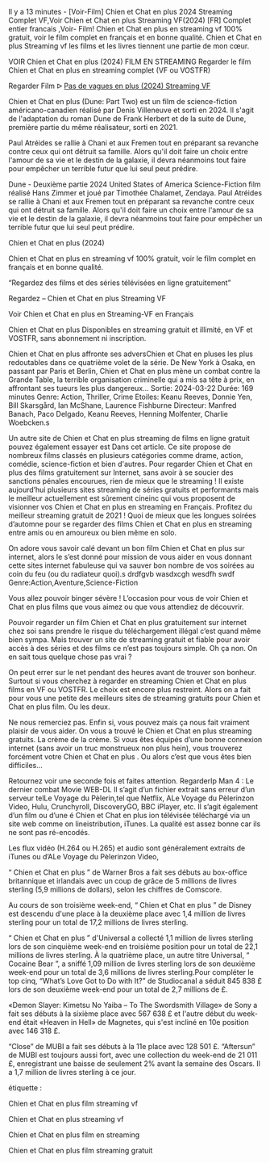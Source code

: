 Il y a 13 minutes - [Voir-Film] Chien et Chat en plus 2024 Streaming Complet VF,Voir Chien et Chat en plus Streaming VF(2024) [FR] Complet entier francais ,Voir- Film! Chien et Chat en plus en streaming vf 100% gratuit, voir le film complet en français et en bonne qualité. Chien et Chat en plus Streaming vf les films et les livres tiennent une partie de mon cœur.

VOIR Chien et Chat en plus (2024) FILM EN STREAMING Regarder le film Chien et Chat en plus en streaming complet (VF ou VOSTFR)

Regarder Film ᐅ [Pas de vagues en plus (2024) Streaming VF](https://fr.4dxstream.com/fr/movie/977331)

Chien et Chat en plus (Dune: Part Two) est un film de science-fiction américano-canadien réalisé par Denis Villeneuve et sorti en 2024. Il s'agit de l'adaptation du roman Dune de Frank Herbert et de la suite de Dune, première partie du même réalisateur, sorti en 2021.

Paul Atréides se rallie à Chani et aux Fremen tout en préparant sa revanche contre ceux qui ont détruit sa famille. Alors qu'il doit faire un choix entre l'amour de sa vie et le destin de la galaxie, il devra néanmoins tout faire pour empêcher un terrible futur que lui seul peut prédire.

Dune - Deuxième partie 2024 United States of America Science-Fiction film réalisé Hans Zimmer et joué par Timothée Chalamet, Zendaya. Paul Atréides se rallie à Chani et aux Fremen tout en préparant sa revanche contre ceux qui ont détruit sa famille. Alors qu'il doit faire un choix entre l'amour de sa vie et le destin de la galaxie, il devra néanmoins tout faire pour empêcher un terrible futur que lui seul peut prédire.

Chien et Chat en plus (2024)

Chien et Chat en plus en streaming vf 100% gratuit, voir le film complet en français et en bonne qualité.

“Regardez des films et des séries télévisées en ligne gratuitement”

Regardez – Chien et Chat en plus Streaming VF

Voir Chien et Chat en plus en Streaming-VF en Français

Chien et Chat en plus Disponibles en streaming gratuit et illimité, en VF et VOSTFR, sans abonnement ni inscription.

Chien et Chat en plus affronte ses adversChien et Chat en pluses les plus redoutables dans ce quatrième volet de la série. De New York à Osaka, en passant par Paris et Berlin, Chien et Chat en plus mène un combat contre la Grande Table, la terrible organisation criminelle qui a mis sa tête à prix, en affrontant ses tueurs les plus dangereux... Sortie: 2024-03-22 Durée: 169 minutes Genre: Action, Thriller, Crime Etoiles: Keanu Reeves, Donnie Yen, Bill Skarsgård, Ian McShane, Laurence Fishburne Directeur: Manfred Banach, Paco Delgado, Keanu Reeves, Henning Molfenter, Charlie Woebcken.s

Un autre site de Chien et Chat en plus streaming de films en ligne gratuit pouvez également essayer est Dans cet article. Ce site propose de nombreux films classés en plusieurs catégories comme drame, action, comédie, science-fiction et bien d'autres. Pour regarder Chien et Chat en plus des films gratuitement sur Internet, sans avoir à se soucier des sanctions pénales encourues, rien de mieux que le streaming ! Il existe aujourd’hui plusieurs sites streaming de séries gratuits et performants mais le meilleur actuellement est sûrement cineinc qui vous proposent de visionner vos Chien et Chat en plus en streaming en Français. Profitez du meilleur streaming gratuit de 2021 ! Quoi de mieux que les longues soirées d’automne pour se regarder des films Chien et Chat en plus en streaming entre amis ou en amoureux ou bien même en solo.

On adore vous savoir calé devant un bon film Chien et Chat en plus sur internet, alors le s’est donné pour mission de vous aider en vous donnant cette sites internet fabuleuse qui va sauver bon nombre de vos soirées au coin du feu (ou du radiateur quoi).s drdfgvb wasdxcgh wesdfh swdf Genre:Action,Aventure,Science-Fiction

Vous allez pouvoir binger sévère ! L’occasion pour vous de voir Chien et Chat en plus films que vous aimez ou que vous attendiez de découvrir.

Pouvoir regarder un film Chien et Chat en plus gratuitement sur internet chez soi sans prendre le risque du téléchargement illégal c’est quand même bien sympa. Mais trouver un site de streaming gratuit et fiable pour avoir accès à des séries et des films ce n’est pas toujours simple. Oh ça non. On en sait tous quelque chose pas vrai ?

On peut errer sur le net pendant des heures avant de trouver son bonheur. Surtout si vous cherchez à regarder en streaming Chien et Chat en plus films en VF ou VOSTFR. Le choix est encore plus restreint. Alors on a fait pour vous une petite des meilleurs sites de streaming gratuits pour Chien et Chat en plus film. Ou les deux.

Ne nous remerciez pas. Enfin si, vous pouvez mais ça nous fait vraiment plaisir de vous aider. On vous a trouvé le Chien et Chat en plus streaming gratuits. La crème de la crème. Si vous êtes équipés d’une bonne connexion internet (sans avoir un truc monstrueux non plus hein), vous trouverez forcément votre Chien et Chat en plus . Ou alors c’est que vous êtes bien difficiles…

Retournez voir une seconde fois et faites attention. RegarderIp Man 4 : Le dernier combat Movie WEB-DL Il s’agit d’un fichier extrait sans erreur d’un serveur telLe Voyage du Pèlerin,tel que Netflix, ALe Voyage du Pèlerinzon Video, Hulu, Crunchyroll, DiscoveryGO, BBC iPlayer, etc. Il s’agit également d’un film ou d’une é Chien et Chat en plus ion télévisée téléchargé via un site web comme on lineistribution, iTunes. La qualité est assez bonne car ils ne sont pas ré-encodés.

Les flux vidéo (H.264 ou H.265) et audio sont généralement extraits de iTunes ou d’ALe Voyage du Pèlerinzon Video,

“ Chien et Chat en plus ” de Warner Bros a fait ses débuts au box-office britannique et irlandais avec un coup de grâce de 5 millions de livres sterling (5,9 millions de dollars), selon les chiffres de Comscore.

Au cours de son troisième week-end, “ Chien et Chat en plus ” de Disney est descendu d'une place à la deuxième place avec 1,4 million de livres sterling pour un total de 17,2 millions de livres sterling.

“ Chien et Chat en plus ” d'Universal a collecté 1,1 million de livres sterling lors de son cinquième week-end en troisième position pour un total de 22,1 millions de livres sterling. À la quatrième place, un autre titre Universal, “ Cocaine Bear ”, a sniffé 1,09 million de livres sterling lors de son deuxième week-end pour un total de 3,6 millions de livres sterling.Pour compléter le top cinq, “What’s Love Got to Do with It?” de Studiocanal a séduit 845 838 £ lors de son deuxième week-end pour un total de 2,7 millions de £.

«Demon Slayer: Kimetsu No Yaiba – To The Swordsmith Village» de Sony a fait ses débuts à la sixième place avec 567 638 £ et l'autre début du week-end était «Heaven in Hell» de Magnetes, qui s'est incliné en 10e position avec 146 318 £.

“Close” de MUBI a fait ses débuts à la 11e place avec 128 501 £. “Aftersun” de MUBI est toujours aussi fort, avec une collection du week-end de 21 011 £, enregistrant une baisse de seulement 2% avant la semaine des Oscars. Il a 1,7 million de livres sterling à ce jour.

étiquette :

Chien et Chat en plus film streaming vf

Chien et Chat en plus streaming vf

Chien et Chat en plus film en streaming

Chien et Chat en plus film streaming gratuit
